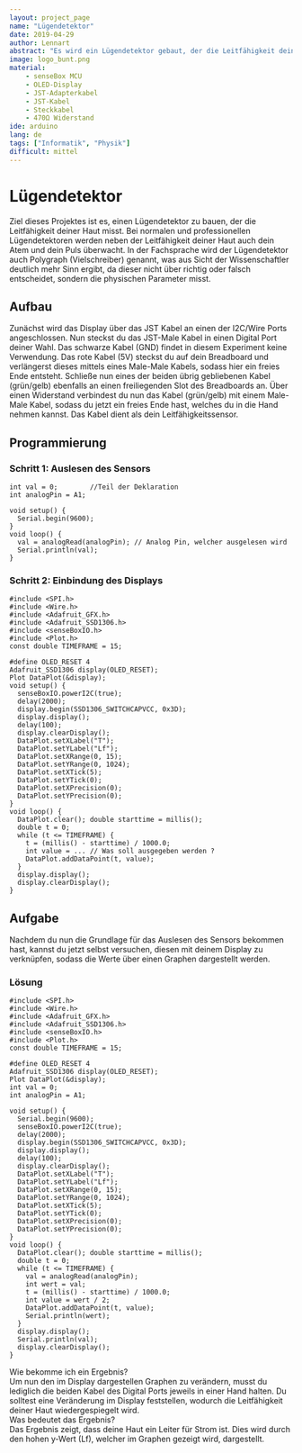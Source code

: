 ```yaml
---
layout: project_page
name: "Lügendetektor"
date: 2019-04-29
author: Lennart
abstract: "Es wird ein Lügendetektor gebaut, der die Leitfähigkeit deiner Haut misst."
image: logo_bunt.png
material:
    - senseBox MCU
    - OLED-Display
    - JST-Adapterkabel
    - JST-Kabel
    - Steckkabel
    - 470Ω Widerstand
ide: arduino    
lang: de
tags: ["Informatik", "Physik"]
difficult: mittel
---
```

# Lügendetektor

Ziel dieses Projektes ist es, einen Lügendetektor zu bauen, der die Leitfähigkeit deiner Haut misst. Bei normalen und professionellen Lügendetektoren werden neben der Leitfähigkeit deiner Haut auch dein Atem und dein Puls überwacht. In der Fachsprache wird der Lügendetektor auch Polygraph (Vielschreiber) genannt, was aus Sicht der Wissenschaftler deutlich mehr Sinn ergibt, da dieser nicht über richtig oder falsch entscheidet, sondern die physischen Parameter misst.


## Aufbau

Zunächst wird das Display über das JST Kabel an einen der I2C/Wire Ports angeschlossen. Nun steckst du das JST-Male Kabel in einen Digital Port deiner Wahl. Das schwarze Kabel (GND) findet in diesem Experiment keine Verwendung. Das rote Kabel (5V) steckst du auf dein Breadboard und verlängerst dieses mittels eines Male-Male Kabels, sodass hier ein freies Ende entsteht. Schließe nun eines der beiden übrig gebliebenen Kabel (grün/gelb) ebenfalls an einen freiliegenden Slot des Breadboards an. Über einen Widerstand verbindest du nun das Kabel (grün/gelb) mit einem Male-Male Kabel, sodass du jetzt ein freies Ende hast, welches du in die Hand nehmen kannst. Das Kabel dient als dein Leitfähigkeitssensor.

## Programmierung

### Schritt 1: Auslesen des Sensors

```arduino
int val = 0;        //Teil der Deklaration
int analogPin = A1;

void setup() {
  Serial.begin(9600);
}
void loop() {
  val = analogRead(analogPin); // Analog Pin, welcher ausgelesen wird
  Serial.println(val);
}

```

### Schritt 2: Einbindung des Displays

```arduino
#include <SPI.h>
#include <Wire.h>
#include <Adafruit_GFX.h>
#include <Adafruit_SSD1306.h>
#include <senseBoxIO.h>
#include <Plot.h>
const double TIMEFRAME = 15;

#define OLED_RESET 4
Adafruit_SSD1306 display(OLED_RESET);
Plot DataPlot(&display);
void setup() {
  senseBoxIO.powerI2C(true);
  delay(2000);
  display.begin(SSD1306_SWITCHCAPVCC, 0x3D);
  display.display();
  delay(100);
  display.clearDisplay();
  DataPlot.setXLabel("T");
  DataPlot.setYLabel("Lf");
  DataPlot.setXRange(0, 15);
  DataPlot.setYRange(0, 1024);
  DataPlot.setXTick(5);
  DataPlot.setYTick(0);
  DataPlot.setXPrecision(0);
  DataPlot.setYPrecision(0);
}
void loop() {
  DataPlot.clear(); double starttime = millis();
  double t = 0;
  while (t <= TIMEFRAME) {
    t = (millis() - starttime) / 1000.0;
    int value = ... // Was soll ausgegeben werden ?
    DataPlot.addDataPoint(t, value);
  }
  display.display();
  display.clearDisplay();
}
```


## Aufgabe

Nachdem du nun die Grundlage für das Auslesen des Sensors bekommen hast, kannst du jetzt selbst versuchen, diesen mit deinem Display zu verknüpfen, sodass die Werte über einen Graphen dargestellt werden. 

### Lösung
```arduino
#include <SPI.h>
#include <Wire.h>
#include <Adafruit_GFX.h>
#include <Adafruit_SSD1306.h>
#include <senseBoxIO.h>
#include <Plot.h>
const double TIMEFRAME = 15;

#define OLED_RESET 4
Adafruit_SSD1306 display(OLED_RESET);
Plot DataPlot(&display);
int val = 0;
int analogPin = A1;

void setup() {
  Serial.begin(9600);
  senseBoxIO.powerI2C(true);
  delay(2000);
  display.begin(SSD1306_SWITCHCAPVCC, 0x3D);
  display.display();
  delay(100);
  display.clearDisplay();
  DataPlot.setXLabel("T");
  DataPlot.setYLabel("Lf");
  DataPlot.setXRange(0, 15);
  DataPlot.setYRange(0, 1024);
  DataPlot.setXTick(5);
  DataPlot.setYTick(0);
  DataPlot.setXPrecision(0);
  DataPlot.setYPrecision(0);
}
void loop() {
  DataPlot.clear(); double starttime = millis();
  double t = 0;
  while (t <= TIMEFRAME) {
    val = analogRead(analogPin);
    int wert = val;
    t = (millis() - starttime) / 1000.0;
    int value = wert / 2;
    DataPlot.addDataPoint(t, value);
    Serial.println(wert);
  }
  display.display();
  Serial.println(val);
  display.clearDisplay();
}
```

<div class="panel panel-info">
  <div class="panel-heading">
    Wie bekomme ich ein Ergebnis?
  </div>
  <div class="panel-body">
Um nun den im Display dargestellen Graphen zu verändern, musst du lediglich die beiden Kabel des Digital Ports jeweils in einer Hand halten. Du solltest eine Veränderung im Display feststellen, wodurch die Leitfähigkeit deiner Haut wiedergespiegelt wird.
  </div>
</div>

<div class="panel panel-info">
  <div class="panel-heading">
    Was bedeutet das Ergebnis?
  </div>
  <div class="panel-body">
Das Ergebnis zeigt, dass deine Haut ein Leiter für Strom ist. Dies wird durch den hohen y-Wert (Lf), welcher im Graphen gezeigt wird, dargestellt.
  </div>
</div>


 